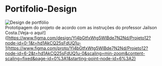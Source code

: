 # Portifolio-Design
![Design de portfólio](https://github.com/LuizaMGama/Portifolio-Design/assets/164073139/2199665b-e8c9-443a-80a7-e71c7affa151)
<br>
Prototipagem do projeto de acordo com as instruções do professor Jailson Costa.[Veja-o aqui!]([https://www.figma.com/design/Yl4bGtfxWtg5WlBde7N2Nd/Projeto12?node-id=0-1&t=hd1AkCQ25sFdUQ1u-1(https://www.figma.com/proto/Yl4bGtfxWtg5WlBde7N2Nd/Projeto12?node-id=6-2&t=hd1AkCQ25sFdUQ1u-0&scaling=min-zoom&content-scaling=fixed&page-id=0%3A1&starting-point-node-id=6%3A2)
